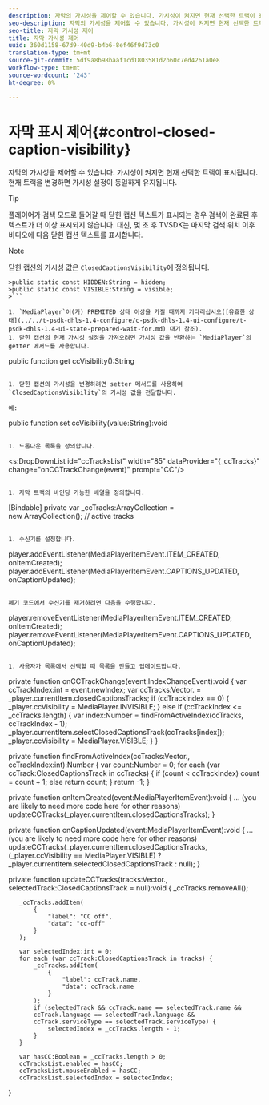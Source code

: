 ```yaml
---
description: 자막의 가시성을 제어할 수 있습니다. 가시성이 켜지면 현재 선택한 트랙이 표시됩니다. 현재 트랙을 변경하면 가시성 설정이 동일하게 유지됩니다.
seo-description: 자막의 가시성을 제어할 수 있습니다. 가시성이 켜지면 현재 선택한 트랙이 표시됩니다. 현재 트랙을 변경하면 가시성 설정이 동일하게 유지됩니다.
seo-title: 자막 가시성 제어
title: 자막 가시성 제어
uuid: 360d1158-67d9-40d9-b4b6-8ef46f9d73c0
translation-type: tm+mt
source-git-commit: 5df9a8b98baaf1cd1803581d2b60c7ed4261a0e8
workflow-type: tm+mt
source-wordcount: '243'
ht-degree: 0%

---
```



# 자막 표시 제어{#control-closed-caption-visibility}

자막의 가시성을 제어할 수 있습니다. 가시성이 켜지면 현재 선택한 트랙이 표시됩니다. 현재 트랙을 변경하면 가시성 설정이 동일하게 유지됩니다.

>[!TIP]
>
>플레이어가 검색 모드로 들어갈 때 닫힌 캡션 텍스트가 표시되는 경우 검색이 완료된 후 텍스트가 더 이상 표시되지 않습니다. 대신, 몇 초 후 TVSDK는 마지막 검색 위치 이후 비디오에 다음 닫힌 캡션 텍스트를 표시합니다.

>[!NOTE]
>
>닫힌 캡션의 가시성 값은 `ClosedCaptionsVisibility`에 정의됩니다.
>
>
```
>public static const HIDDEN:String = hidden; 
>public static const VISIBLE:String = visible;
>```

1. `MediaPlayer`이(가) PREMITED 상태 이상을 가질 때까지 기다리십시오([유효한 상태](../../t-psdk-dhls-1.4-configure/c-psdk-dhls-1.4-ui-configure/t-psdk-dhls-1.4-ui-state-prepared-wait-for.md) 대기 참조).
1. 닫힌 캡션의 현재 가시성 설정을 가져오려면 가시성 값을 반환하는 `MediaPlayer`의 getter 메서드를 사용합니다.

   ```
   public function get ccVisibility():String
   ```

1. 닫힌 캡션의 가시성을 변경하려면 setter 메서드를 사용하여 `ClosedCaptionsVisibility`의 가시성 값을 전달합니다.

   예:

   ```
   public function set ccVisibility(value:String):void
   ```

1. 드롭다운 목록을 정의합니다.

   ```
   <s:DropDownList id="ccTracksList" width="85" 
                   dataProvider="{_ccTracks}" 
                   change="onCCTrackChange(event)" 
                   prompt="CC"/>
   ```

1. 자막 트랙의 바인딩 가능한 배열을 정의합니다.

   ```
   [Bindable] private var _ccTracks:ArrayCollection =  
     new ArrayCollection(); // active tracks 
   ```

1. 수신기를 설정합니다.

   ```
   player.addEventListener(MediaPlayerItemEvent.ITEM_CREATED, onItemCreated); 
   player.addEventListener(MediaPlayerItemEvent.CAPTIONS_UPDATED, onCaptionUpdated);
   ```

   폐기 코드에서 수신기를 제거하려면 다음을 수행합니다.

   ```
   player.removeEventListener(MediaPlayerItemEvent.ITEM_CREATED, onItemCreated); 
   player.removeEventListener(MediaPlayerItemEvent.CAPTIONS_UPDATED, onCaptionUpdated);
   ```

1. 사용자가 목록에서 선택할 때 목록을 만들고 업데이트합니다.

   ```
   private function onCCTrackChange(event:IndexChangeEvent):void { 
       var ccTrackIndex:int = event.newIndex; 
       var ccTracks:Vector.<ClosedCaptionsTrack> =  
         _player.currentItem.closedCaptionsTracks; 
       if (ccTrackIndex == 0) { 
           _player.ccVisibility = MediaPlayer.INVISIBLE; 
       } 
       else if (ccTrackIndex <= _ccTracks.length) { 
           var index:Number = findFromActiveIndex(ccTracks, ccTrackIndex - 1); 
           _player.currentItem.selectClosedCaptionsTrack(ccTracks[index]); 
           _player.ccVisibility = MediaPlayer.VISIBLE; 
       } 
   } 
   
   private function findFromActiveIndex(ccTracks:Vector.<ClosedCaptionsTrack>,  
     ccTrackIndex:int):Number { 
       var count:Number = 0; 
       for each (var ccTrack:ClosedCaptionsTrack in ccTracks) { 
           if (count < ccTrackIndex) 
               count = count + 1; 
           else 
               return count; 
       } 
       return -1; 
   } 
   
   private function onItemCreated(event:MediaPlayerItemEvent):void { 
       ... (you are likely to need more code here for other reasons) 
       updateCCTracks(_player.currentItem.closedCaptionsTracks); 
   } 
   
   private function onCaptionUpdated(event:MediaPlayerItemEvent):void { 
       ... (you are likely to need more code here for other reasons) 
       updateCCTracks(_player.currentItem.closedCaptionsTracks,  
                     (_player.ccVisibility == MediaPlayer.VISIBLE) ?  
                      _player.currentItem.selectedClosedCaptionsTrack : null); 
   } 
   
   private function updateCCTracks(tracks:Vector.<ClosedCaptionsTrack>,  
     selectedTrack:ClosedCaptionsTrack = null):void { 
       _ccTracks.removeAll(); 
   
       _ccTracks.addItem( 
           { 
               "label": "CC off", 
               "data": "cc-off" 
           } 
       ); 
   
       var selectedIndex:int = 0; 
       for each (var ccTrack:ClosedCaptionsTrack in tracks) { 
           _ccTracks.addItem( 
               { 
                   "label": ccTrack.name, 
                   "data": ccTrack.name 
               } 
           ); 
           if (selectedTrack && ccTrack.name == selectedTrack.name && 
           ccTrack.language == selectedTrack.language && 
           ccTrack.serviceType == selectedTrack.serviceType) { 
               selectedIndex = _ccTracks.length - 1; 
           } 
       } 
   
       var hasCC:Boolean = _ccTracks.length > 0; 
       ccTracksList.enabled = hasCC; 
       ccTracksList.mouseEnabled = hasCC; 
       ccTracksList.selectedIndex = selectedIndex; 
   } 
   ```

